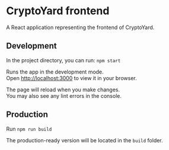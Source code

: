 # CryptoYard frontend

A React application representing the frontend of CryptoYard.

## Development

In the project directory, you can run:
`npm start`

Runs the app in the development mode.\
Open [http://localhost:3000](http://localhost:3000) to view it in your browser.

The page will reload when you make changes.\
You may also see any lint errors in the console.

## Production
Run `npm run build`

The production-ready version will be located in the `build` folder.
